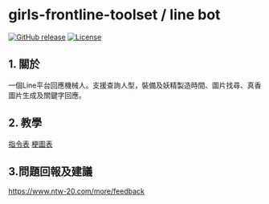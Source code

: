 # girls-frontline-toolset / line bot

[![GitHub release](https://img.shields.io/github/release/girls-frontline-toolset/line-bot.svg?style=flat-square)](../../releases/latest)
[![License](https://img.shields.io/github/license/girls-frontline-toolset/line-bot.svg?style=flat-square)](/LICENSE)

## 1. 關於
一個Line平台回應機械人。支援查詢人型，裝備及妖精製造時間、圖片找尋、真香圖片生成及關鍵字回應。


## 2. 教學
[指令表](https://www.ntw-20.com/bot/line)
[梗圖表](https://www.ntw-20.com/bot/line/img)


## 3.問題回報及建議

https://www.ntw-20.com/more/feedback
